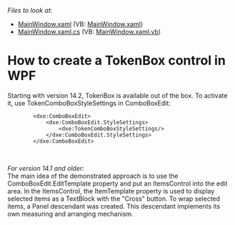 <!-- default file list -->
*Files to look at*:

* [MainWindow.xaml](./CS/WpfApplication100/MainWindow.xaml) (VB: [MainWindow.xaml](./VB/WpfApplication100/MainWindow.xaml))
* [MainWindow.xaml.cs](./CS/WpfApplication100/MainWindow.xaml.cs) (VB: [MainWindow.xaml.vb](./VB/WpfApplication100/MainWindow.xaml.vb))
<!-- default file list end -->
# How to create a TokenBox control in WPF


<p>Starting with version 14.2, TokenBox is available out of the box. To activate it, use TokenComboBoxStyleSettings in ComboBoxEdit:</p>


```xaml
        <dxe:ComboBoxEdit>
            <dxe:ComboBoxEdit.StyleSettings>
                <dxe:TokenComboBoxStyleSettings/>
            </dxe:ComboBoxEdit.StyleSettings>
        </dxe:ComboBoxEdit>
```


<p> </p>
<p><em>For version 14.1 and older:</em><br />The main idea of the demonstrated approach is to use the ComboBoxEdit.EditTemplate property and put an ItemsControl into the edit area. In the ItemsControl, the ItemTemplate property is used to display selected items as a TextBlock with the "Cross" button. To wrap selected items, a Panel descendant was created. This descendant implements its own measuring and arranging mechanism.</p>

<br/>


